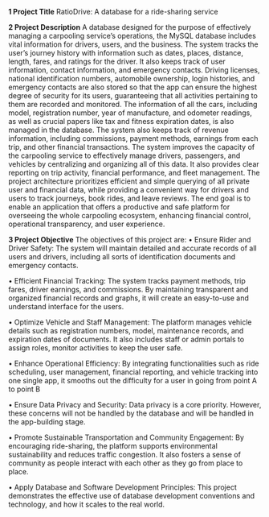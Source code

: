 **1 Project Title**
RatioDrive: A database for a ride-sharing service

**2 Project Description**
A database designed for the purpose of effectively managing a carpooling service’s operations, the MySQL
database includes vital information for drivers, users, and the business. The system tracks the user’s journey
history with information such as dates, places, distance, length, fares, and ratings for the driver. It also
keeps track of user information, contact information, and emergency contacts. Driving licenses, national
identification numbers, automobile ownership, login histories, and emergency contacts are also stored so
that the app can ensure the highest degree of security for its users, guaranteeing that all activities pertaining
to them are recorded and monitored. The information of all the cars, including model, registration number,
year of manufacture, and odometer readings, as well as crucial papers like tax and fitness expiration dates,
is also managed in the database. The system also keeps track of revenue information, including commissions,
payment methods, earnings from each trip, and other financial transactions. The system improves the
capacity of the carpooling service to effectively manage drivers, passengers, and vehicles by centralizing
and organizing all of this data. It also provides clear reporting on trip activity, financial performance, and
fleet management. The project architecture prioritizes efficient and simple querying of all private user and
financial data, while providing a convenient way for drivers and users to track journeys, book rides, and leave
reviews. The end goal is to enable an application that offers a productive and safe platform for overseeing the
whole carpooling ecosystem, enhancing financial control, operational transparency, and user experience.

**3 Project Objective**
The objectives of this project are:
• Ensure Rider and Driver Safety: The system will maintain detailed and accurate records of all users
and drivers, including all sorts of identification documents and emergency contacts.

• Efficient Financial Tracking: The system tracks payment methods, trip fares, driver earnings, and
commissions. By maintaining transparent and organized financial records and graphs, it will create an
easy-to-use and understand interface for the users.

• Optimize Vehicle and Staff Management: The platform manages vehicle details such as registration
numbers, model, maintenance records, and expiration dates of documents. It also includes staff or
admin portals to assign roles, monitor activities to keep the user safe.

• Enhance Operational Efficiency: By integrating functionalities such as ride scheduling, user management,
financial reporting, and vehicle tracking into one single app, it smooths out the difficulty for a user in
going from point A to point B

• Ensure Data Privacy and Security: Data privacy is a core priority. However, these concerns will not be
handled by the database and will be handled in the app-building stage.

• Promote Sustainable Transportation and Community Engagement: By encouraging ride-sharing,
the platform supports environmental sustainability and reduces traffic congestion. It also fosters a
sense of community as people interact with each other as they go from place to place.

• Apply Database and Software Development Principles: This project demonstrates the effective use of
database development conventions and technology, and how it scales to the real world.
